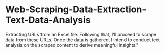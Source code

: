 # Web-Scraping-Data-Extraction-Text-Data-Analysis
Extracting URLs from an Excel file. Following that, I'll proceed to scrape data from these URLs. Once the data is gathered, I intend to conduct text analysis on the scraped content to derive meaningful insights."
